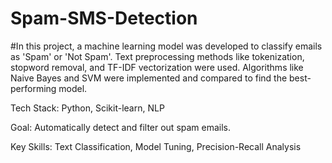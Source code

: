 # Spam-SMS-Detection
#In this project, a machine learning model was developed to classify emails as 'Spam' or 'Not Spam'. Text preprocessing methods like tokenization, stopword removal, and TF-IDF vectorization were used. Algorithms like Naive Bayes and SVM were implemented and compared to find the best-performing model.

Tech Stack: Python, Scikit-learn, NLP

Goal: Automatically detect and filter out spam emails.

Key Skills: Text Classification, Model Tuning, Precision-Recall Analysis
